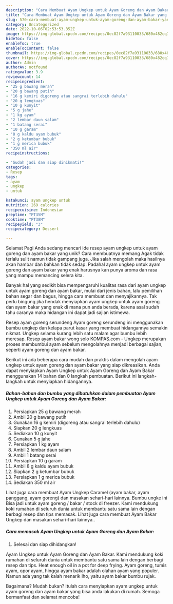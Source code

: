 ```yaml
---
description: "Cara Membuat Ayam Ungkep untuk Ayam Goreng dan Ayam Bakar yang Lezat"
title: "Cara Membuat Ayam Ungkep untuk Ayam Goreng dan Ayam Bakar yang Lezat"
slug: 570-cara-membuat-ayam-ungkep-untuk-ayam-goreng-dan-ayam-bakar-yang-lezat
category: Uncategorized
date: 2022-10-06T02:53:53.352Z
image: https://img-global.cpcdn.com/recipes/0ec82f7a93110033/680x482cq70/ayam-ungkep-untuk-ayam-goreng-dan-ayam-bakar-foto-resep-utama.jpg
hideToc: false
enableToc: true
enableTocContent: false
thumbnail: https://img-global.cpcdn.com/recipes/0ec82f7a93110033/680x482cq70/ayam-ungkep-untuk-ayam-goreng-dan-ayam-bakar-foto-resep-utama.jpg
cover: https://img-global.cpcdn.com/recipes/0ec82f7a93110033/680x482cq70/ayam-ungkep-untuk-ayam-goreng-dan-ayam-bakar-foto-resep-utama.jpg
author: Admin
authorAv: notfound
ratingvalue: 3.9
reviewcount: 14
recipeingredient:
- "25 g bawang merah"
- "20 g bawang putih"
- "16 g kemiri digoreng atau sangrai terlebih dahulu"
- "20 g lengkuas"
- "10 g kunyit"
- "5 g jahe"
- "1 kg ayam"
- "2 lembar daun salam"
- "1 batang serai"
- "10 g garam"
- "8 g kaldu ayam bubuk"
- "2 g ketumbar bubuk"
- "1 g merica bubuk"
- "350 ml air"
recipeinstructions:

- "Sudah jadi dan siap dinikmati!"
categories:
- Resep
tags:
- ayam
- ungkep
- untuk

katakunci: ayam ungkep untuk 
nutrition: 269 calories
recipecuisine: Indonesian
preptime: "PT35M"
cooktime: "PT38M"
recipeyield: "3"
recipecategory: Dessert

---
```



Selamat Pagi Anda sedang mencari ide resep ayam ungkep untuk ayam goreng dan ayam bakar yang unik? Cara membuatnya memang Agak tidak terlalu sulit namun tidak gampang juga. Jika salah mengolah maka hasilnya akan hambar dan bahkan tidak sedap. Padahal ayam ungkep untuk ayam goreng dan ayam bakar yang enak harusnya kan punya aroma dan rasa yang mampu memancing selera kita.


Banyak hal yang sedikit bisa mempengaruhi kualitas rasa dari ayam ungkep untuk ayam goreng dan ayam bakar, mulai dari jenis bahan, lalu pemilihan bahan segar dan bagus, hingga cara membuat dan menyajikannya. Tak perlu bingung jika hendak menyiapkan ayam ungkep untuk ayam goreng dan ayam bakar yang enak di mana pun anda berada, karena asal sudah tahu caranya maka hidangan ini dapat jadi sajian istimewa.

Resep ayam goreng serundeng Ayam goreng serundeng ini menggunakan bumbu ungkep dan kelapa parut kasar yang membuat hidangannya semakin nikmat. Ungkep selama kurang lebih satu malam agar bumbu lebih meresap. Resep ayam bakar wong solo KOMPAS.com - Ungkep merupakan proses membumbui ayam sebelum mengolahnya menjadi berbagai sajian, seperti ayam goreng dan ayam bakar.


Berikut ini ada beberapa cara mudah dan praktis dalam mengolah ayam ungkep untuk ayam goreng dan ayam bakar yang siap dikreasikan. Anda dapat menyiapkan Ayam Ungkep untuk Ayam Goreng dan Ayam Bakar menggunakan 14 bahan dan 0 langkah pembuatan. Berikut ini langkah-langkah untuk menyiapkan hidangannya.

<!--inarticleads1-->

##### Bahan-bahan dan bumbu yang dibutuhkan dalam pembuatan Ayam Ungkep untuk Ayam Goreng dan Ayam Bakar:

1. Persiapkan 25 g bawang merah
1. Ambil 20 g bawang putih
1. Gunakan 16 g kemiri (digoreng atau sangrai terlebih dahulu)
1. Siapkan 20 g lengkuas
1. Sediakan 10 g kunyit
1. Gunakan 5 g jahe
1. Persiapkan 1 kg ayam
1. Ambil 2 lembar daun salam
1. Ambil 1 batang serai
1. Persiapkan 10 g garam
1. Ambil 8 g kaldu ayam bubuk
1. Siapkan 2 g ketumbar bubuk
1. Persiapkan 1 g merica bubuk
1. Sediakan 350 ml air


Lihat juga cara membuat Ayam Ungkep Caramel (ayam bakar, ayam panggang, ayam goreng) dan masakan sehari-hari lainnya. Bumbu ungke ini Bisa jadi untuk ayam goreng / bakar / stock di freezer. Kami mendukung koki rumahan di seluruh dunia untuk membantu satu sama lain dengan berbagi resep dan tips memasak. Lihat juga cara membuat Ayam Bakar Ungkep dan masakan sehari-hari lainnya.. 

<!--inarticleads2-->

##### Cara memasak Ayam Ungkep untuk Ayam Goreng dan Ayam Bakar:


1. Selesai dan siap dihidangkan!

Ayam Ungkep untuk Ayam Goreng dan Ayam Bakar. Kami mendukung koki rumahan di seluruh dunia untuk membantu satu sama lain dengan berbagi resep dan tips. Heat enough oil in a pot for deep frying. Ayam goreng, tumis ayam, opor ayam, hingga ayam bakar adalah olahan ayam yang populer. Namun ada yang tak kalah menarik lho, yaitu ayam bakar bumbu rujak. 

Bagaimana? Mudah bukan? Itulah cara menyiapkan ayam ungkep untuk ayam goreng dan ayam bakar yang bisa anda lakukan di rumah. Semoga bermanfaat dan selamat mencoba!
